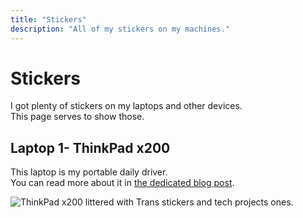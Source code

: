 ```yaml
---
title: "Stickers"
description: "All of my stickers on my machines."
---
```


# Stickers

I got plenty of stickers on my laptops and other devices.  
This page serves to show those.

## Laptop 1- ThinkPad x200

This laptop is my portable daily driver.  
You can read more about it in [the dedicated blog post](/blog/2023/03/10/using-an-old-laptop/).

![ThinkPad x200 littered with Trans stickers and tech projects ones.](https://bm.777.tf/web/stick/x200stickers.avif)
